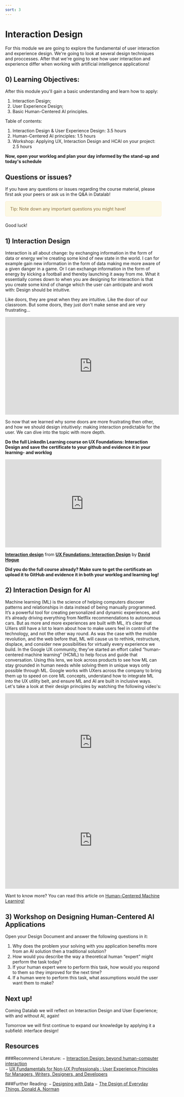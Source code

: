 ```yaml
---
sort: 3
---
```


# Interaction Design

For this module we are going to explore the fundamental of user interaction and experience design. We're going to look at several design techniques and proccesses. After that we're going to see how user interaction and experience differ when working with artificial intelligence applications!

## 0) Learning Objectives:
After this module you'll gain a basic understanding and learn how to apply:
1. Interaction Design;
2. User Experience Design;
3. Basic Human-Centered AI principles.

Table of contents:
1. Interaction Design & User Experience Design: 3.5 hours
2. Human-Centered AI principles: 1.5 hours
3. Workshop: Applying UX, Interaction Design and HCAI on your project: 2.5 hours

**Now, open your worklog and plan your day informed by the stand-up and today's schedule**

## Questions or issues?
If you have any questions or issues regarding the course material, please first ask your peers or ask us in the Q&A in Datalab!

<div style="padding: 15px; border: 1px solid transparent; border-color: transparent; margin-bottom: 20px; border-radius: 4px; color: #8a6d3b;; background-color: #fcf8e3; border-color: #faebcc;">
Tip: Note down any important questions you might have!
 </div>

Good luck!


## 1) Interaction Design
Interaction is all about change: by exchanging information in the form of data or energy we're creating some kind of new state in the world. I can for example gain new information in the form of data making me more aware of a given danger in a game. Or I can exchange information in the form of energy by kicking a football and thereby launching it away from me. What it essentially comes down to when you are designing for interaction is that you create some kind of change which the user can anticipate and work with: Design should be intuitive.

Like doors, they are great when they are intuitive. Like the door of our classroom. But some doors, they just don't make sense and are very frustrating...
<iframe width="560" height="315" src="https://www.youtube.com/embed/yY96hTb8WgI" title="YouTube video player" frameborder="0" allow="accelerometer; autoplay; clipboard-write; encrypted-media; gyroscope; picture-in-picture" allowfullscreen></iframe>

So now that we learned why some doors are more frustrating then other, and how we should design intuitively: making interaction predictable for the user. We can dive into the topic with more depth.

**Do the full LinkedIn Learning course on UX Foundations: Interaction Design and save the certificate to your github and evidence it in your learning- and worklog**

<div style="position:relative;height:0;padding-bottom:56.25%"><iframe width="640" height="360" src="https://www.linkedin.com/learning/embed/ux-foundations-interaction-design/interaction-design?autoplay=false&claim=AQFXfCOdK-DqygAAAX13SMnrIbtlP40aB2L5v2J5DIX0g-9K4jxFb0d_jDDJcoBtyVj3WQvEHcP7ajKiACfMqOX0BCyV-KG-aCMT4RP8ekNyVF8IUE1KLtXmz_ABOGhgMcCnlRFDEFYUUU3lrPaBU6WBW2uqBoDVreJInJ1Jz0HxSK8qG1M7ZJB1caQWU_1rOUA-Ap2G5tyH7KwITYIIce-5YF6v74GGzc3kTQ9VOqXJqCegzrSNxbzu_RtzcbOZ4DH8ebnbLY7oVNFNj7zsDBO7tzTftGDuYVzeXViFZGSnBh1ubMhN876ePTqJIUochyAU67JuXL8c8DkfkutEVcg-KUXDT6i3QmWxDBXVeGJK0DcMISEI2nPNWA5jvjgWab1RceXBcJoC4x04sc51thnxVLjcrQaeuMIH1paJ4qR59f90DO9qKfNHa6AXv4ioF-HM3CXntFELYtBwedyXMRxh_vd-4ROkrN4vwU5tqgc6XmWExsDrnKDbpiHf9O0viSbRsiVe06EXd7ZDajQXmM4_4xwG8sUjZL52P0-J661wVYbixznrQhpLchvFQqttXxgyrVNDEQdBTARKtcU5yu0ZaiQzv6A8sxKECFthC-_6R5omN-XctSjyuvKlFwSRJPjT5XdmcEpdqvT3yP2RJS352xpIKKHHe3imwQl4xsBUhB6LyR8xcU0av1ovN2vwgESh2gAWYWcda06DcdTCattEnSdjHgddqGPy1LjpMNBPrqsJ&lipi=urn%3Ali%3Apage%3Ad_learning_content%3BCQ3PTXWySOeGlu7Tsl%2F0fg%3D%3D&licu" mozallowfullscreen="true" webkitallowfullscreen="true" allowfullscreen="true" frameborder="0" style="position:absolute;width:100%;height:100%;left:0"></iframe></div><p><strong><a href="https://www.linkedin.com/learning/ux-foundations-interaction-design/interaction-design?trk=embed_lil">Interaction design</a></strong> from <strong><a href="https://www.linkedin.com/learning/ux-foundations-interaction-design?trk=embed_lil">UX Foundations: Interaction Design</a></strong> by <strong><a href="https://www.linkedin.com/learning/instructors/david-hogue?trk=embed_lil">David Hogue</a></strong></p>


**Did you do the full course already? Make sure to get the certificate an upload it to GitHub and evidence it in both your worklog and learning log!**

## 2) Interaction Design for AI
Machine learning (ML) is the science of helping computers discover patterns and relationships in data instead of being manually programmed. It’s a powerful tool for creating personalized and dynamic experiences, and it’s already driving everything from Netflix recommendations to autonomous cars. But as more and more experiences are built with ML, it’s clear that UXers still have a lot to learn about how to make users feel in control of the technology, and not the other way round.
As was the case with the mobile revolution, and the web before that, ML will cause us to rethink, restructure, displace, and consider new possibilities for virtually every experience we build. In the Google UX community, they’ve started an effort called “human-centered machine learning” (HCML) to help focus and guide that conversation. Using this lens, we look across products to see how ML can stay grounded in human needs while solving them in unique ways only possible through ML. Google works with UXers across the company to bring them up to speed on core ML concepts, understand how to integrate ML into the UX utility belt, and ensure ML and AI are built in inclusive ways. Let's take a look at their design principles by watching the following video's:

<iframe width="560" height="315" src="https://www.youtube.com/embed/AAJ2vQXm5HQ" title="YouTube video player" frameborder="0" allow="accelerometer; autoplay; clipboard-write; encrypted-media; gyroscope; picture-in-picture" allowfullscreen></iframe>

<iframe width="560" height="315" src="https://www.youtube.com/embed/rf83vRxLWFQ" title="YouTube video player" frameborder="0" allow="accelerometer; autoplay; clipboard-write; encrypted-media; gyroscope; picture-in-picture" allowfullscreen></iframe>

Want to know more? You can read this article on [Human-Centered Machine Learning!](https://medium.com/google-design/human-centered-machine-learning-a770d10562cd)

## 3) Workshop on Designing Human-Centered AI Applications
Open your Design Document and answer the following questions in it:
1. Why does the problem your solving with you application benefits more from an AI solution then a traditional solution?
2. How would you describe the way a theoretical human “expert” might perform the task today?
3. If your human expert were to perform this task, how would you respond to them so they improved for the next time?
4. If a human were to perform this task, what assumptions would the user want them to make?

## Next up!
Coming Datalab we will reflect on Interaction Design and User Experience; with and without AI, again!

Tomorrow we will first continue to expand our knowledge by applying it a subfield: interface design!

## Resources
###Recommend Literature:
−	[Interaction Design: beyond human-computer interaction](https://login.proxy1.dom1.nhtv.nl/login?url=https://search.ebscohost.com/login.aspx?direct=true&db=cat01829a&AN=buas.303541695&site=eds-live)   
−	[UX Fundamentals for Non-UX Professionals : User Experience Principles for Managers, Writers, Designers, and Developers](https://login.proxy1.dom1.nhtv.nl/login?url=https://search.ebscohost.com/login.aspx?direct=true&db=edsebk&AN=1892077&site=eds-live)

###Further Reading:
−	[Designing with Data](http://shop.oreilly.com/product/0636920026228.do)
−	[The Design of Everyday Things, Donald A. Norman](https://login.proxy1.dom1.nhtv.nl/login?url=https://search.ebscohost.com/login.aspx?direct=true&db=cat01829a&AN=buas.393706974&site=eds-live)
